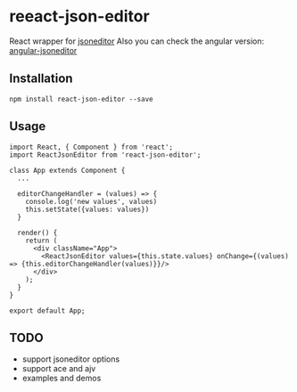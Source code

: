 # reeact-json-editor

React wrapper for [jsoneditor](https://github.com/josdejong/jsoneditor/)
Also you can check the angular version: [angular-jsoneditor](https://github.com/isonet/angular-jsoneditor)

## Installation

```
npm install react-json-editor --save
```

## Usage

```
import React, { Component } from 'react';
import ReactJsonEditor from 'react-json-editor';

class App extends Component {
  ...

  editorChangeHandler = (values) => {
    console.log('new values', values)
    this.setState({values: values})
  }
  
  render() {
    return (
      <div className="App">
        <ReactJsonEditor values={this.state.values} onChange={(values) => {this.editorChangeHandler(values)}}/>
      </div>
    );
  }
}

export default App;
```

## TODO

- support jsoneditor options
- support ace and ajv
- examples and demos
